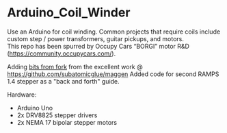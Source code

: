 # Arduino_Coil_Winder

Use an Arduino for coil winding.  Common projects that require coils include custom step / power transformers, guitar pickups, and motors.  
This repo has been spurred by Occupy Cars “BORGI” motor R&D (https://community.occupycars.com/).  

Adding [bits from fork](https://github.com/Jesssullivan/maggen) from the excellent work @ https://github.com/subatomicglue/maggen
Added code for second RAMPS 1.4 stepper as a "back and forth" guide.

Hardware:

- Arduino Uno
- 2x DRV8825 stepper drivers
- 2x NEMA 17 bipolar stepper motors
